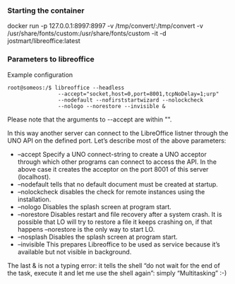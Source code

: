 
### Starting the container

docker run -p 127.0.0.1:8997:8997 -v /tmp/convert/:/tmp/convert -v /usr/share/fonts/custom:/usr/share/fonts/custom -it -d jostmart/libreoffice:latest


### Parameters to libreoffice

Example configuration 

```
root@someos:/$ libreoffice --headless 
                --accept="socket,host=0,port=8001,tcpNoDelay=1;urp"
                --nodefault --nofirststartwizard --nolockcheck
                --nologo --norestore --invisible &
```

Please note that the arguments to --accept are within "".


In this way another server can connect to the LibreOffice listner through the UNO API  on the defined port. Let’s describe most of the above parameters:


- –accept Specify a UNO connect-string to create a UNO acceptor through which other programs can connect to access the API. In the above case it creates the acceptor on the port 8001 of this server (localhost).
- –nodefault tells that no default document must be created at startup.
- –nolockcheck disables the check for remote instances using the installation.
- –nologo Disables the splash screen at program start.
- –norestore Disables restart and file recovery after a system crash. It is possible that LO will try to restore a file it keeps crashing on, if that happens –norestore is the only way to start LO.
- –nosplash Disables the splash screen at program start.
- –invisible This prepares Libreoffice to be used as service because it’s available but not visible in background.

The last & is not a typing error: it tells the shell “do not wait for the end of the task, execute it and let me use the shell again”: simply “Multitasking” :-)
